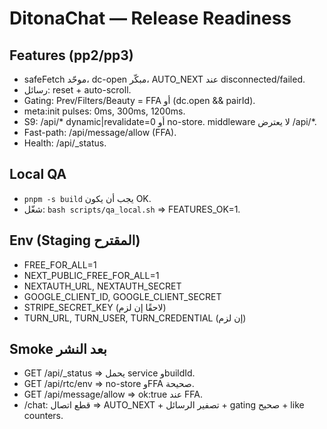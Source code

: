 # DitonaChat — Release Readiness

## Features (pp2/pp3)
- safeFetch موحّد، dc-open مبكّر، AUTO_NEXT عند disconnected/failed.
- رسائل: reset + auto-scroll.
- Gating: Prev/Filters/Beauty = FFA أو (dc.open && pairId).
- meta:init pulses: 0ms, 300ms, 1200ms.
- S9: /api/* dynamic|revalidate=0 أو no-store. middleware لا يعترض /api/*.
- Fast-path: /api/message/allow (FFA).
- Health: /api/_status.

## Local QA
- `pnpm -s build` يجب أن يكون OK.
- شغّل: `bash scripts/qa_local.sh` ⇒ FEATURES_OK=1.

## Env (Staging المقترح)
- FREE_FOR_ALL=1
- NEXT_PUBLIC_FREE_FOR_ALL=1
- NEXTAUTH_URL, NEXTAUTH_SECRET
- GOOGLE_CLIENT_ID, GOOGLE_CLIENT_SECRET
- STRIPE_SECRET_KEY (لاحقًا إن لزم)
- TURN_URL, TURN_USER, TURN_CREDENTIAL (إن لزم)

## Smoke بعد النشر
- GET /api/_status ⇒ يحمل service وbuildId.
- GET /api/rtc/env ⇒ no-store وFFA صحيحة.
- GET /api/message/allow ⇒ ok:true عند FFA.
- /chat: قطع اتصال ⇒ AUTO_NEXT + تصفير الرسائل + gating صحيح + like counters.
